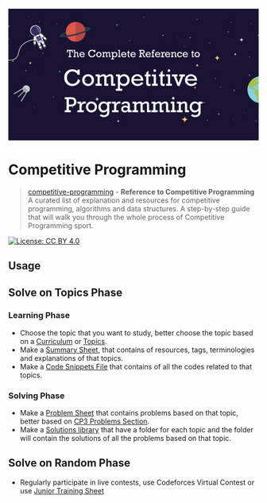 <p align="center"><img width="800" src ="https://github.com/basmaashouur/competitive-programming/blob/master/imgs/algo-og.jpg"></p>


# Competitive Programming

> [competitive-programming](https://github.com/basmaashouur/competitive-programming) - **Reference to Competitive Programming**
A curated list of explanation and resources for competitive programming, algorithms and data structures.
A step-by-step guide that will walk you through the whole process of Competitive Programming sport.

[![License: CC BY 4.0](https://img.shields.io/badge/License-CC%20BY%204.0-lightgrey.svg)](https://github.com/basmaashouur/competitive-programming/blob/master/LICENCE.md)



## Usage

## Solve on Topics Phase
### Learning Phase
* Choose the topic that you want to study, better choose the topic based on a [Curriculum](https://github.com/AhmadElsagheer/Competitive-programming-library/tree/master/curriculum) or [Topics](https://github.com/basmaashouur/competitive-programming/blob/master/Knowledge-Phase/year-topics.md).
* Make a [Summary Sheet](https://github.com/basmaashouur/competitive-programming/tree/master/Knowledge-Phase/Detailed-list), that contains of resources, tags, terminologies and explanations of that topics.
* Make a [Code Snippets File](https://github.com/basmaashouur/competitive-programming/tree/master/Knowledge-Phase/Topics-library) that contains of all the codes related to that topics.
### Solving Phase
* Make a [Problem Sheet]() that contains problems based on that topic, better based on [CP3 Problems Section](https://cpbook.net/#CP3details).
* Make a [Solutions library](https://github.com/basmaashouur/competitive-programming/tree/master/Solutions-library) that have a folder for each topic and the folder will contain the solutions of all the problems based on that topic.

## Solve on Random Phase
* Regularly participate in live contests, use Codeforces Virtual Contest or use [Junior Training Sheet](https://docs.google.com/spreadsheets/d/1iJZWP2nS_OB3kCTjq8L6TrJJ4o-5lhxDOyTaocSYc-k/edit#gid=123190759)






